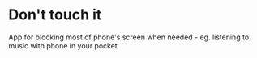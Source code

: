 # Don't touch it
App for blocking most of phone's screen when needed - eg. listening to music with phone in your pocket
